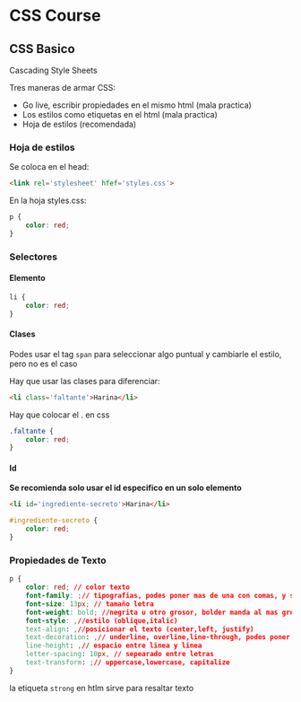 # CSS Course

## CSS Basico

Cascading Style Sheets

Tres maneras de armar CSS:

 - Go live, escribir propiedades en el mismo html (mala practica)
 - Los estilos como etiquetas en el html (mala practica)
 - Hoja de estilos (recomendada)

### Hoja de estilos

Se coloca en el head:
````html
<link rel='stylesheet' hfef='styles.css'>
````

En la hoja styles.css:

````css
p {
	color: red;
}
````

### Selectores

#### Elemento

````css
li {
	color: red;
}
````

#### Clases

Podes usar el tag `span` para seleccionar algo puntual y cambiarle el estilo, pero no es el caso

Hay que usar las clases para diferenciar:

````html
<li class='faltante'>Harina</li>
````
Hay que colocar el . en css

````css
.faltante {
	color: red;
}
````

#### Id

**Se recomienda solo usar el id especifico en un solo elemento**

````html
<li id='ingrediente-secreto'>Harina</li>
````

````css
#ingrediente-secreto {
	color: red;
}
````

### Propiedades de Texto

````css
p {
	color: red; // color texto
	font-family: ;// tipografias, podes poner mas de una con comas, y si el navegador no la soporta, pasa a la siguiente
	font-size: 13px; // tamaño letra
	font-weight: bold; //negrita u otro grosor, bolder manda al mas grueso 
	font-style: ,//estilo (oblique,italic)
	text-align: ,//posicionar el texto (center,left, justify)
	text-decoration: ,// underline, overline,line-through, podes poner mas de una
	line-height: ,// espacio entre linea y linea
	letter-spacing: 10px, // sepearado entre letras
	text-transform: ;// uppercase,lowercase, capitalize
}
````
la etiqueta `strong` en htlm sirve para resaltar texto
<!--stackedit_data:
eyJoaXN0b3J5IjpbLTY3OTcyNjYzOSwtMTQ1MjQ0OTEyMCwyNj
Y2NzQwOTIsMTk4MTM3MDIyMCwtNDgxMzUxODM5LC0xODUyNjg3
NjU5LC0xMzAzNzk4NTkwXX0=
-->